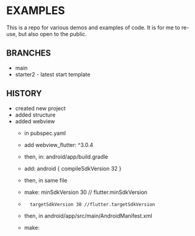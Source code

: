 # EXAMPLES

This is a repo for various demos and examples of code. It is for me to re-use, but also open to the public.
## BRANCHES

* main
* starter2 - latest start template

## HISTORY
* created new project
* added structure
* added webview
    + in pubspec.yaml
    + add webview_flutter: ^3.0.4
    
    + then, in: android/app/build.gradle
    + add: android { compileSdkVersion 32 }
    + then, in same file
    + make: minSdkVersion 30 // flutter.minSdkVersion
    +       targetSdkVersion 30 //flutter.targetSdkVersion

    + then, in android/app/src/main/AndroidManifest.xml
    + make: <uses-permission android:name="android.permission.INTERNET"/>    
    
